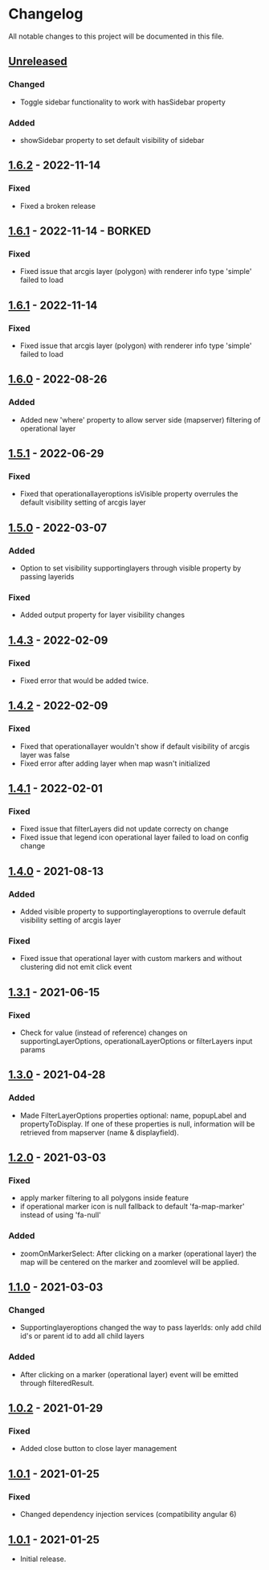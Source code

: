 # Changelog

All notable changes to this project will be documented in this file.

<!--
"### Added" for new features.
"### Changed" for changes in existing functionality.
"### Deprecated" for soon-to-be removed features.
"### Removed" for now removed features.
"### Fixed" for any bug fixes.
"### Security" in case of vulnerabilities.
-->
## [Unreleased]

### Changed
- Toggle sidebar functionality to work with hasSidebar property

### Added
- showSidebar property to set default visibility of sidebar

## [1.6.2] - 2022-11-14

### Fixed
- Fixed a broken release


## [1.6.1] - 2022-11-14 - BORKED

### Fixed
- Fixed issue that arcgis layer (polygon) with renderer info type 'simple' failed to load


## [1.6.1] - 2022-11-14

### Fixed
- Fixed issue that arcgis layer (polygon) with renderer info type 'simple' failed to load


## [1.6.0] - 2022-08-26

### Added
- Added new 'where' property to allow server side (mapserver) filtering of operational layer


## [1.5.1] - 2022-06-29

### Fixed
- Fixed that operationallayeroptions isVisible property overrules the default visibility setting of arcgis layer


## [1.5.0] - 2022-03-07

### Added
- Option to set visibility supportinglayers through visible property by passing layerids

### Fixed
- Added output property for layer visibility changes


## [1.4.3] - 2022-02-09

### Fixed
- Fixed error that would be added twice.


## [1.4.2] - 2022-02-09

### Fixed
- Fixed that operationallayer wouldn't show if default visibility of arcgis layer was false
- Fixed error after adding layer when map wasn't initialized


## [1.4.1] - 2022-02-01

### Fixed
- Fixed issue that filterLayers did not update correcty on change
- Fixed issue that legend icon operational layer failed to load on config change


## [1.4.0] - 2021-08-13

### Added
- Added visible property to supportinglayeroptions to overrule default visibility setting of arcgis layer
### Fixed
- Fixed issue that operational layer with custom markers and without clustering did not emit click event


## [1.3.1] - 2021-06-15

### Fixed
- Check for value (instead of reference) changes on supportingLayerOptions, operationalLayerOptions or filterLayers input params


## [1.3.0] - 2021-04-28

### Added
- Made FilterLayerOptions properties optional: name, popupLabel and propertyToDisplay. If one of these properties is null, information will be retrieved from mapserver (name & displayfield).


## [1.2.0] - 2021-03-03

### Fixed
- apply marker filtering to all polygons inside feature
- if operational marker icon is null fallback to default 'fa-map-marker' instead of using 'fa-null'

### Added
- zoomOnMarkerSelect: After clicking on a marker (operational layer) the map will be centered on the marker and zoomlevel will be applied.


## [1.1.0] - 2021-03-03

### Changed
- Supportinglayeroptions changed the way to pass layerIds: only add child id's or parent id to add all child layers

### Added
- After clicking on a marker (operational layer) event will be emitted through filteredResult.


## [1.0.2] - 2021-01-29

### Fixed
- Added close button to close layer management


## [1.0.1] - 2021-01-25

### Fixed
- Changed dependency injection services (compatibility angular 6)


## [1.0.1] - 2021-01-25
- Initial release.


[Unreleased]: https://github.com/digipolisantwerp/smart-table_widget_angular/compare/v1.6.2...HEAD
[1.6.2]: https://github.com/digipolisantwerp/location-viewer_widget_angular/compare/v1.6.1...v1.6.2
[1.6.1]: https://github.com/digipolisantwerp/location-viewer_widget_angular/compare/v1.6.0...v1.6.1
[1.6.0]: https://github.com/digipolisantwerp/location-viewer_widget_angular/compare/v1.5.1...v1.6.0
[1.5.1]: https://github.com/digipolisantwerp/location-viewer_widget_angular/compare/v1.5.0...v1.5.1
[1.5.0]: https://github.com/digipolisantwerp/location-viewer_widget_angular/compare/v1.4.3...v1.5.0
[1.4.3]: https://github.com/digipolisantwerp/location-viewer_widget_angular/compare/v1.4.2...v1.4.3
[1.4.2]: https://github.com/digipolisantwerp/location-viewer_widget_angular/compare/v1.4.1...v1.4.2
[1.4.1]: https://github.com/digipolisantwerp/location-viewer_widget_angular/compare/v1.4.0...v1.4.1
[1.4.0]: https://github.com/digipolisantwerp/location-viewer_widget_angular/compare/v1.3.1...v1.4.0
[1.3.1]: https://github.com/digipolisantwerp/location-viewer_widget_angular/compare/v1.3.0...v1.3.1
[1.3.0]: https://github.com/digipolisantwerp/location-viewer_widget_angular/compare/v1.2.0...v1.3.0
[1.2.0]: https://github.com/digipolisantwerp/location-viewer_widget_angular/compare/v1.1.0...v1.2.0
[1.1.0]: https://github.com/digipolisantwerp/location-viewer_widget_angular/compare/v1.0.2...v1.1.0
[1.0.2]: https://github.com/digipolisantwerp/location-viewer_widget_angular/compare/v1.0.1...v1.0.2
[1.0.1]: https://github.com/digipolisantwerp/location-viewer_widget_angular/compare/v1.0.0...v1.0.1
[1.0.0]: https://github.com/digipolisantwerp/location-viewer_widget_angular/compare/v1.0.0
